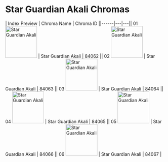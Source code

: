 # Star Guardian Akali Chromas

| Index  Preview | Chroma Name | Chroma ID ||------|---|---|| 01  <img src='https://raw.communitydragon.org/latest/plugins/rcp-be-lol-game-data/global/default/v1/champion-chroma-images/84/84062.png' alt='Star Guardian Akali' width='100'> | Star Guardian Akali | 84062 || 02  <img src='https://raw.communitydragon.org/latest/plugins/rcp-be-lol-game-data/global/default/v1/champion-chroma-images/84/84063.png' alt='Star Guardian Akali' width='100'> | Star Guardian Akali | 84063 || 03  <img src='https://raw.communitydragon.org/latest/plugins/rcp-be-lol-game-data/global/default/v1/champion-chroma-images/84/84064.png' alt='Star Guardian Akali' width='100'> | Star Guardian Akali | 84064 || 04  <img src='https://raw.communitydragon.org/latest/plugins/rcp-be-lol-game-data/global/default/v1/champion-chroma-images/84/84065.png' alt='Star Guardian Akali' width='100'> | Star Guardian Akali | 84065 || 05  <img src='https://raw.communitydragon.org/latest/plugins/rcp-be-lol-game-data/global/default/v1/champion-chroma-images/84/84066.png' alt='Star Guardian Akali' width='100'> | Star Guardian Akali | 84066 || 06  <img src='https://raw.communitydragon.org/latest/plugins/rcp-be-lol-game-data/global/default/v1/champion-chroma-images/84/84067.png' alt='Star Guardian Akali' width='100'> | Star Guardian Akali | 84067 |
